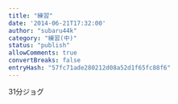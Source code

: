 ```yaml
---
title: "練習"
date: '2014-06-21T17:32:00'
author: "subaru44k"
category: "練習(中)"
status: "publish"
allowComments: true
convertBreaks: false
entryHash: "57fc71ade280212d08a52d1f65fc88f6"
---
```

31分ジョグ
